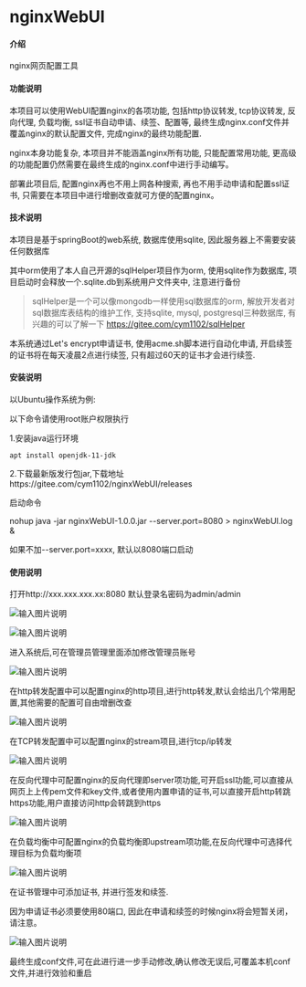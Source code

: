# nginxWebUI

#### 介绍
nginx网页配置工具


#### 功能说明

本项目可以使用WebUI配置nginx的各项功能, 包括http协议转发, tcp协议转发, 反向代理, 负载均衡, ssl证书自动申请、续签、配置等, 最终生成nginx.conf文件并覆盖nginx的默认配置文件, 完成nginx的最终功能配置. 

nginx本身功能复杂, 本项目并不能涵盖nginx所有功能, 只能配置常用功能, 更高级的功能配置仍然需要在最终生成的nginx.conf中进行手动编写。

部署此项目后, 配置nginx再也不用上网各种搜索, 再也不用手动申请和配置ssl证书, 只需要在本项目中进行增删改查就可方便的配置nginx。

#### 技术说明

本项目是基于springBoot的web系统, 数据库使用sqlite, 因此服务器上不需要安装任何数据库

其中orm使用了本人自己开源的sqlHelper项目作为orm, 使用sqlite作为数据库, 项目启动时会释放一个.sqlite.db到系统用户文件夹中, 注意进行备份

> sqlHelper是一个可以像mongodb一样使用sql数据库的orm, 解放开发者对sql数据库表结构的维护工作, 支持sqlite, mysql, postgresql三种数据库, 有兴趣的可以了解一下 https://gitee.com/cym1102/sqlHelper

本系统通过Let's encrypt申请证书, 使用acme.sh脚本进行自动化申请, 开启续签的证书将在每天凌晨2点进行续签, 只有超过60天的证书才会进行续签.

#### 安装说明
以Ubuntu操作系统为例:

以下命令请使用root账户权限执行

1.安装java运行环境

```
apt install openjdk-11-jdk
```

2.下载最新版发行包jar,下载地址https://gitee.com/cym1102/nginxWebUI/releases

启动命令

nohup java -jar nginxWebUI-1.0.0.jar --server.port=8080 > nginxWebUI.log &

如果不加--server.port=xxxx, 默认以8080端口启动

#### 使用说明

打开http://xxx.xxx.xxx.xx:8080
默认登录名密码为admin/admin

![输入图片说明](https://images.gitee.com/uploads/images/2020/0515/165140_ee1bd853_1100382.jpeg "login.jpg")

![输入图片说明](https://images.gitee.com/uploads/images/2020/0515/165148_c9f7149c_1100382.jpeg "admin.jpg")

进入系统后,可在管理员管理里面添加修改管理员账号

![输入图片说明](https://images.gitee.com/uploads/images/2020/0515/165203_30d187ee_1100382.jpeg "http.jpg")

在http转发配置中可以配置nginx的http项目,进行http转发,默认会给出几个常用配置,其他需要的配置可自由增删改查

![输入图片说明](https://images.gitee.com/uploads/images/2020/0515/165301_bb31fafa_1100382.jpeg "stream.jpg")

在TCP转发配置中可以配置nginx的stream项目,进行tcp/ip转发

![输入图片说明](https://images.gitee.com/uploads/images/2020/0515/165421_c47d02bb_1100382.jpeg "sever.jpg")

在反向代理中可配置nginx的反向代理即server项功能,可开启ssl功能,可以直接从网页上上传pem文件和key文件,或者使用内置申请的证书,可以直接开启http转跳https功能,用户直接访问http会转跳到https

![输入图片说明](https://images.gitee.com/uploads/images/2020/0515/165523_dbe27513_1100382.jpeg "upstream.jpg")

在负载均衡中可配置nginx的负载均衡即upstream项功能,在反向代理中可选择代理目标为负载均衡项

![输入图片说明](https://images.gitee.com/uploads/images/2020/0515/165543_71e210e2_1100382.jpeg "ca.jpg")

在证书管理中可添加证书, 并进行签发和续签. 

因为申请证书必须要使用80端口, 因此在申请和续签的时候nginx将会短暂关闭，请注意。

![输入图片说明](https://images.gitee.com/uploads/images/2020/0515/170135_30539807_1100382.jpeg "conf.jpg")

最终生成conf文件,可在此进行进一步手动修改,确认修改无误后,可覆盖本机conf文件,并进行效验和重启

